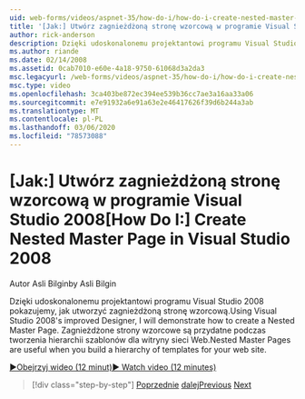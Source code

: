 ```yaml
---
uid: web-forms/videos/aspnet-35/how-do-i/how-do-i-create-nested-master-page-in-visual-studio-2008
title: '[Jak:] Utwórz zagnieżdżoną stronę wzorcową w programie Visual Studio 2008 | Microsoft Docs'
author: rick-anderson
description: Dzięki udoskonalonemu projektantowi programu Visual Studio 2008 pokazujemy, jak utworzyć zagnieżdżoną stronę wzorcową. Zagnieżdżone strony wzorcowe są przydatne podczas tworzenia hierarch...
ms.author: riande
ms.date: 02/14/2008
ms.assetid: 0cab7010-e60e-4a18-9750-61068d3a2da3
msc.legacyurl: /web-forms/videos/aspnet-35/how-do-i/how-do-i-create-nested-master-page-in-visual-studio-2008
msc.type: video
ms.openlocfilehash: 3ca403be872ec394ee539b36cc7ae3a16aa33a06
ms.sourcegitcommit: e7e91932a6e91a63e2e46417626f39d6b244a3ab
ms.translationtype: MT
ms.contentlocale: pl-PL
ms.lasthandoff: 03/06/2020
ms.locfileid: "78573088"
---
```

# <a name="how-do-i-create-nested-master-page-in-visual-studio-2008"></a><span data-ttu-id="9c177-104">[Jak:] Utwórz zagnieżdżoną stronę wzorcową w programie Visual Studio 2008</span><span class="sxs-lookup"><span data-stu-id="9c177-104">[How Do I:] Create Nested Master Page in Visual Studio 2008</span></span>

<span data-ttu-id="9c177-105">Autor Asli Bilgin</span><span class="sxs-lookup"><span data-stu-id="9c177-105">by Asli Bilgin</span></span>

<span data-ttu-id="9c177-106">Dzięki udoskonalonemu projektantowi programu Visual Studio 2008 pokazujemy, jak utworzyć zagnieżdżoną stronę wzorcową.</span><span class="sxs-lookup"><span data-stu-id="9c177-106">Using Visual Studio 2008's improved Designer, I will demonstrate how to create a Nested Master Page.</span></span> <span data-ttu-id="9c177-107">Zagnieżdżone strony wzorcowe są przydatne podczas tworzenia hierarchii szablonów dla witryny sieci Web.</span><span class="sxs-lookup"><span data-stu-id="9c177-107">Nested Master Pages are useful when you build a hierarchy of templates for your web site.</span></span>

[<span data-ttu-id="9c177-108">&#9654;Obejrzyj wideo (12 minut)</span><span class="sxs-lookup"><span data-stu-id="9c177-108">&#9654; Watch video (12 minutes)</span></span>](https://channel9.msdn.com/Blogs/ASP-NET-Site-Videos/how-do-i-create-nested-master-page-in-visual-studio-2008)

> [!div class="step-by-step"]
> <span data-ttu-id="9c177-109">[Poprzednie](how-do-i-create-a-master-page-in-visual-studio-2008.md)
> [dalej](how-do-i-cascading-style-sheets-in-visual-studio-2008.md)</span><span class="sxs-lookup"><span data-stu-id="9c177-109">[Previous](how-do-i-create-a-master-page-in-visual-studio-2008.md)
[Next](how-do-i-cascading-style-sheets-in-visual-studio-2008.md)</span></span>
